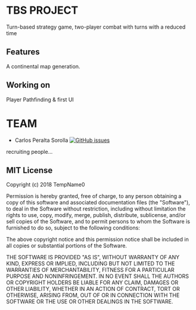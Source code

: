 # TBS PROJECT

Turn-based strategy game, two-player combat with turns with a reduced time



## Features

A continental map generation. 

## Working on


Player Pathfinding & first UI 


# TEAM

- Carlos Peralta Sorolla
[![GitHub issues](https://img.shields.io/badge/Github-Carlos-yellowgreen.svg)](https://github.com/SrPerso) 


recruiting people...


## MIT License
Copyright (c) 2018 TempName0

Permission is hereby granted, free of charge, to any person obtaining a copy of this software and associated documentation files (the "Software"), to deal in the Software without restriction, including without limitation the rights to use, copy, modify, merge, publish, distribute, sublicense, and/or sell copies of the Software, and to permit persons to whom the Software is furnished to do so, subject to the following conditions:

The above copyright notice and this permission notice shall be included in all copies or substantial portions of the Software.

THE SOFTWARE IS PROVIDED "AS IS", WITHOUT WARRANTY OF ANY KIND, EXPRESS OR IMPLIED, INCLUDING BUT NOT LIMITED TO THE WARRANTIES OF MERCHANTABILITY, FITNESS FOR A PARTICULAR PURPOSE AND NONINFRINGEMENT. IN NO EVENT SHALL THE AUTHORS OR COPYRIGHT HOLDERS BE LIABLE FOR ANY CLAIM, DAMAGES OR OTHER LIABILITY, WHETHER IN AN ACTION OF CONTRACT, TORT OR OTHERWISE, ARISING FROM, OUT OF OR IN CONNECTION WITH THE SOFTWARE OR THE USE OR OTHER DEALINGS IN THE SOFTWARE.

